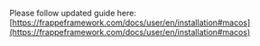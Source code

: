 Please follow updated guide here: [https://frappeframework.com/docs/user/en/installation#macos](https://frappeframework.com/docs/user/en/installation#macos)

